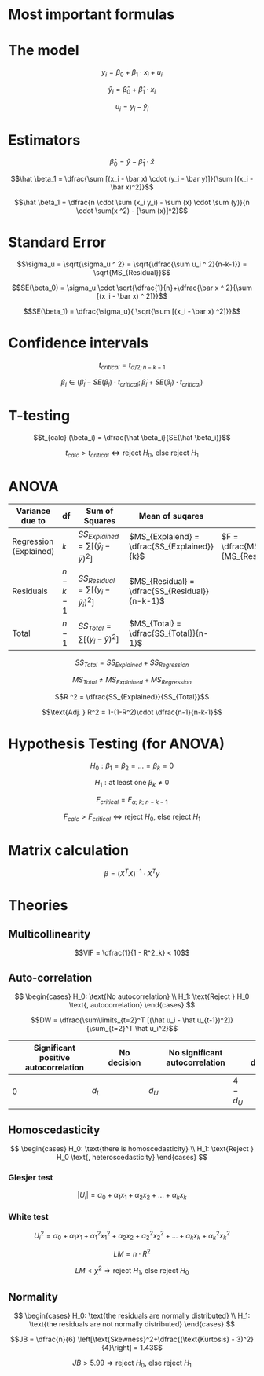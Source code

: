 # Most important formulas

# The model

$$y_i = \beta_0 + \beta_1 \cdot x_i + u_i$$

$$\hat y_i =\hat \beta_0 + \hat \beta_1 \cdot x_i$$

$$u_i = y_i - \hat y_i$$

# Estimators

$$\hat \beta_0 = \bar y - \hat \beta_1 \cdot \bar x$$

$$\hat \beta_1 = \dfrac{\sum [(x_i - \bar x) \cdot (y_i - \bar y)]}{\sum [(x_i - \bar x)^2]}$$

$$\hat \beta_1 = \dfrac{n \cdot \sum (x_i y_i) - \sum (x) \cdot \sum (y)}{n \cdot \sum(x ^2) - [\sum (x)]^2}$$

# Standard Error

$$\sigma_u = \sqrt{\sigma_u ^ 2} = \sqrt{\dfrac{\sum u_i ^ 2}{n-k-1}} = \sqrt{MS_{Residual}}$$

$$SE(\beta_0) = \sigma_u \cdot \sqrt{\dfrac{1}{n}+\dfrac{\bar x ^ 2}{\sum [(x_i - \bar x) ^ 2]}}$$

$$SE(\beta_1) = \dfrac{\sigma_u}{ \sqrt{\sum [(x_i - \bar x) ^2]}}$$

# Confidence intervals

$$t_{critical} = t_{\alpha / 2;n-k-1}$$

$$\beta_i \in (\hat \beta_i - SE(\beta_i) \cdot t_{critical}; \hat \beta_i + SE(\beta_i) \cdot t_{critical})$$

# T-testing

$$t_{calc} (\beta_i) = \dfrac{\hat \beta_i}{SE(\hat \beta_i)}$$

$$t_{calc} > t_{critical} \Leftrightarrow \text{reject } H_0 \text{, else reject } H_1$$

# ANOVA

| Variance due to        | df        | Sum of Squares                                  | Mean of suqares                                | F                                           |
| ---------------------- | --------- | ----------------------------------------------- | ---------------------------------------------- | ------------------------------------------- |
| Regression (Explained) | $k$       | $SS_{Explained} = \sum [(\hat y_i - \bar y)^2]$ | $MS_{Explaiend} = \dfrac{SS_{Explained}}{k}$   | $F = \dfrac{MS_{Explained}}{MS_{Residual}}$ |
| Residuals              | $n-k - 1$ | $SS_{Residual} = \sum [(y_i - \hat y_i)^2]$     | $MS_{Residual} = \dfrac{SS_{Residual}}{n-k-1}$ |                                             |
| Total                  | $n-1$     | $SS_{Total} = \sum [(y_i - \bar y) ^2]$         | $MS_{Total} = \dfrac{SS_{Total}}{n-1}$         |                                             |

$$SS_{Total} = SS_{Explained} + SS_{Regression}$$

$$MS_{Total} \not= MS_{Explained} + MS_{Regression}$$

$$R ^2 = \dfrac{SS_{Explained}}{SS_{Total}}$$

$$\text{Adj. } R^2 = 1-(1-R^2)\cdot \dfrac{n-1}{n-k-1}$$

# Hypothesis Testing (for ANOVA)

$$H_0: \beta_1 = \beta_2 = ... = \beta_k = 0$$

$$H_1: \text{at least one }\beta_k \not = 0$$

$$F_{critical} = F_{\alpha;\ k;\ n-k-1}$$

$$F_{calc} > F_{critical} \Leftrightarrow \text{reject } H_0 \text{, else reject } H_1$$

# Matrix calculation

$$\beta = (X ^ T X) ^ {-1} \cdot X ^ T y$$

# Theories

## Multicollinearity

$$VIF = \dfrac{1}{1 - R^2_k} < 10$$

## Auto-correlation

$$
\begin{cases}
    H_0: \text{No autocorrelation} \\
    H_1: \text{Reject } H_0 \text{, autocorrelation}
\end{cases}
$$

$$DW = \dfrac{\sum\limits_{t=2}^T [(\hat u_i - \hat u_{t-1})^2]}{\sum_{t=2}^T \hat u_i^2}$$

|     | Significant positive autocorrelation |       | No decision |       | No significant autocorrelation |         | No decision |         | Significant negative autocorrelation |     |
| --- | ------------------------------------ | ----- | ----------- | ----- | ------------------------------ | ------- | ----------- | ------- | ------------------------------------ | --- |
| 0   |                                      | $d_L$ |             | $d_U$ |                                | $4-d_U$ |             | $4-d_L$ |                                      | 4   |

## Homoscedasticity

$$
\begin{cases}
    H_0: \text{there is homoscedasticity} \\
    H_1: \text{Reject } H_0 \text{, heteroscedasticity}
\end{cases}
$$

### Glesjer test

$$|U_i| = \alpha_0 + \alpha_1 x_1 + \alpha_2 x_2 + ... + \alpha_k x_k$$

### White test

$$U_i^2 = \alpha_0 + \alpha_1 x_1 + \alpha_1^2 x_1^2 + \alpha_2 x_2 + \alpha_2^2 x_2^2 + ... + \alpha_k x_k + \alpha_k^2 x_k^2$$

$$LM = n \cdot R^2$$

$$LM < \chi^2 \Rightarrow \text{reject } H_1\text{, else reject } H_0$$

## Normality

$$
\begin{cases}
    H_0: \text{the residuals are normally distributed} \\
    H_1: \text{the residuals are not normally distributed}
\end{cases}
$$

$$JB = \dfrac{n}{6} \left[\text{Skewness}^2+\dfrac{(\text{Kurtosis} - 3)^2}{4}\right] = 1.43$$

$$JB > 5.99 \Rightarrow \text{reject } H_0\text{, else reject } H_1$$
